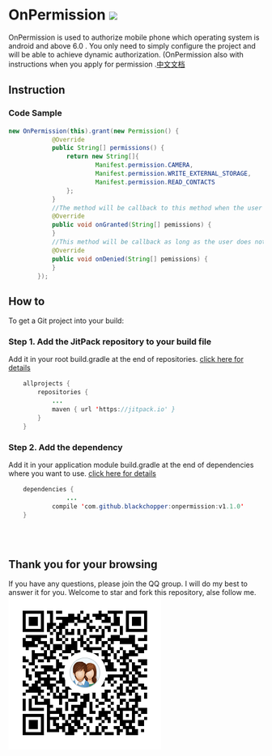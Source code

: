# OnPermission  [![](https://jitpack.io/v/blackchopper/onpermission.svg)](https://jitpack.io/#blackchopper/onpermission)
OnPermission is used to  authorize mobile phone which operating system is android and above 6.0 .  You only need to simply configure the project and will be able to achieve dynamic authorization. (OnPermission also with instructions when you apply for permission .[中文文档](https://github.com/blackchopper/OnPermission/blob/master/README_CHINESE.md)
## Instruction
### Code Sample
```Java
new OnPermission(this).grant(new Permission() {
            @Override
            public String[] permissions() {
                return new String[]{
                        Manifest.permission.CAMERA,
                        Manifest.permission.WRITE_EXTERNAL_STORAGE,
                        Manifest.permission.READ_CONTACTS
                };
            }
            //The method will be callback to this method when the user agrees to all permission applications
            @Override
            public void onGranted(String[] pemissions) {
            }
            //This method will be callback as long as the user does not have one of the permissions to agree to the application.
            @Override
            public void onDenied(String[] pemissions) {
            }
        });
```
## How to
To get a Git project into your build:
### Step 1. Add the JitPack repository to your build file
Add it in your root build.gradle at the end of repositories.   [click here for details](https://github.com/blackchopper/CarouselBanner/blob/master/root_build.gradle.png)
```Java
	allprojects {
		repositories {
			...
			maven { url 'https://jitpack.io' }
		}
	}
```
### Step 2. Add the dependency
Add it in your application module build.gradle at the end of dependencies where you want to use.   [click here for details](https://github.com/blackchopper/CarouselBanner/blob/master/application_build.gradle.png)
```Java
	dependencies {
                ...
	        compile 'com.github.blackchopper:onpermission:v1.1.0'
	}
```
 <br><br>
## Thank you for your browsing
If you have any questions, please join the QQ group. I will do my best to answer it for you. Welcome to star and fork this repository, alse follow me.
<br>
![Image Text](https://github.com/blackchopper/CarouselBanner/blob/master/qq_group.png)
